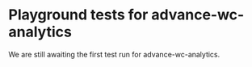 # Playground tests for advance-wc-analytics
We are still awaiting the first test run for advance-wc-analytics.
